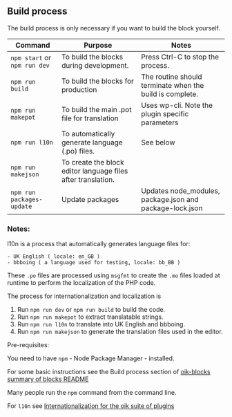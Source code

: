 ## Build process
The build process is only necessary if you want to build the block yourself.

Command | Purpose                                                      | Notes
-------- |--------------------------------------------------------------| -----
`npm start` or `npm run dev` | To build the blocks during development.                      | Press Ctrl-C to stop the process.
`npm run build` | To build the blocks for production                           | The routine should terminate when the build is complete.
`npm run makepot` | To build the main .pot file for translation                  | Uses wp-cli. Note the plugin specific parameters
`npm run l10n` | To automatically generate language (.po) files.              | See below
`npm run makejson` | To create the block editor language files after translation. | 
`npm run packages-update` | Update packages                                              | Updates node_modules, package.json and package-lock.json


### Notes:
l10n is a process that automatically generates language files for:

    - UK English ( locale: en_GB )
    - bbboing ( a language used for testing, locale: bb_BB )

These `.po` files are processed using `msgfmt` to create the `.mo` files loaded at runtime to perform the localization of the PHP code.

The process for internationalization and localization is

1. Run `npm run dev` or `npm run build` to build the code.
2. Run `npm run makepot` to extract translatable strings.
3. Run `npm run l10n` to translate into UK English and bbboing.
4. Run `npm run makejson` to generate the translation files used in the editor.

Pre-requisites:

You need to have `npm` - Node Package Manager - installed.

For some basic instructions see the Build process section of [oik-blocks summary of blocks README](https://github.com/bobbingwide/oik-blocks/blob/master/src/README.md)

Many people run the `npm` command from the command line.

For `l10n` see [Internationalization for the oik suite of plugins](https://github.com/bobbingwide/oik-i18n)
